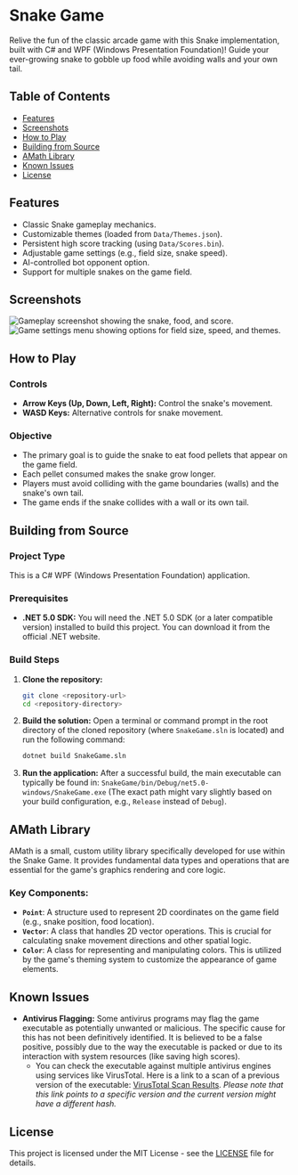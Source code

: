 # Snake Game

Relive the fun of the classic arcade game with this Snake implementation, built with C# and WPF (Windows Presentation Foundation)! Guide your ever-growing snake to gobble up food while avoiding walls and your own tail.

## Table of Contents

- [Features](#features)
- [Screenshots](#screenshots)
- [How to Play](#how-to-play)
- [Building from Source](#building-from-source)
- [AMath Library](#amath-library)
- [Known Issues](#known-issues)
- [License](#license)

## Features

- Classic Snake gameplay mechanics.
- Customizable themes (loaded from `Data/Themes.json`).
- Persistent high score tracking (using `Data/Scores.bin`).
- Adjustable game settings (e.g., field size, snake speed).
- AI-controlled bot opponent option.
- Support for multiple snakes on the game field.

## Screenshots

![Gameplay screenshot showing the snake, food, and score.](https://user-images.githubusercontent.com/49288795/116287331-54403780-a7a1-11eb-9d7f-1e270c55d1b9.png)
![Game settings menu showing options for field size, speed, and themes.](https://user-images.githubusercontent.com/49288795/116287351-586c5500-a7a1-11eb-878f-8ff61c8381a3.png)

## How to Play

### Controls

- **Arrow Keys (Up, Down, Left, Right):** Control the snake's movement.
- **WASD Keys:** Alternative controls for snake movement.

### Objective

- The primary goal is to guide the snake to eat food pellets that appear on the game field.
- Each pellet consumed makes the snake grow longer.
- Players must avoid colliding with the game boundaries (walls) and the snake's own tail.
- The game ends if the snake collides with a wall or its own tail.

## Building from Source

### Project Type

This is a C# WPF (Windows Presentation Foundation) application.

### Prerequisites

- **.NET 5.0 SDK:** You will need the .NET 5.0 SDK (or a later compatible version) installed to build this project. You can download it from the official .NET website.

### Build Steps

1. **Clone the repository:**
   ```bash
   git clone <repository-url>
   cd <repository-directory>
   ```

2. **Build the solution:**
   Open a terminal or command prompt in the root directory of the cloned repository (where `SnakeGame.sln` is located) and run the following command:
   ```bash
   dotnet build SnakeGame.sln
   ```

3. **Run the application:**
   After a successful build, the main executable can typically be found in:
   `SnakeGame/bin/Debug/net5.0-windows/SnakeGame.exe`
   (The exact path might vary slightly based on your build configuration, e.g., `Release` instead of `Debug`).

## AMath Library

AMath is a small, custom utility library specifically developed for use within the Snake Game. It provides fundamental data types and operations that are essential for the game's graphics rendering and core logic.

### Key Components:

- **`Point`**: A structure used to represent 2D coordinates on the game field (e.g., snake position, food location).
- **`Vector`**: A class that handles 2D vector operations. This is crucial for calculating snake movement directions and other spatial logic.
- **`Color`**: A class for representing and manipulating colors. This is utilized by the game's theming system to customize the appearance of game elements.

## Known Issues

- **Antivirus Flagging:** Some antivirus programs may flag the game executable as potentially unwanted or malicious. The specific cause for this has not been definitively identified. It is believed to be a false positive, possibly due to the way the executable is packed or due to its interaction with system resources (like saving high scores).
  - You can check the executable against multiple antivirus engines using services like VirusTotal. Here is a link to a scan of a previous version of the executable: [VirusTotal Scan Results](https://www.virustotal.com/gui/file/c68b355ada5db463e5ceb000eec49ddddfccaf1cd9771b0465385ef09409374e/detection). *Please note that this link points to a specific version and the current version might have a different hash.*

## License

This project is licensed under the MIT License - see the [LICENSE](LICENSE) file for details.
